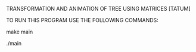 TRANSFORMATION AND ANIMATION OF TREE USING MATRICES [TATUM]

TO RUN THIS PROGRAM USE THE FOLLOWING COMMANDS:

make main

./main
